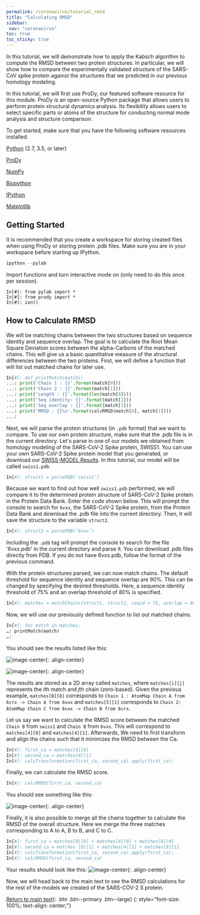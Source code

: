 ```yaml
---
permalink: /coronavirus/tutorial_rmsd
title: "Calculating RMSD"
sidebar:
 nav: "coronavirus"
toc: true
toc_sticky: true
---
```


In this tutorial, we will demonstrate how to apply the Kabsch algorithm to compute the RMSD between two protein structures. In particular, we will show how to compare the experimentally validated structure of the SARS-CoV spike protein against the structures that we predicted in our previous homology modeling.

In this tutorial, we will first use ProDy, our featured software resource for this module. ProDy is an open-source Python package that allows users to perform protein structural dynamics analysis. Its flexibility allows users to select specific parts or atoms of the structure for conducting normal mode analysis and structure comparison.

To get started, make sure that you have the following software resources installed.

<a href="https://www.python.org/downloads/" target="_blank">Python</a> (2.7, 3.5, or later)

<a href="http://prody.csb.pitt.edu/downloads/" target="_blank">ProDy</a>

<a href="https://numpy.org/install/" target="_blank">NumPy</a>

<a href="https://biopython.org/" target="_blank">Biopython</a>

<a href="https://ipython.org/" target="_blank">IPython</a>

<a href="https://matplotlib.org/" target="_blank">Matplotlib</a>

## Getting Started

It is recommended that you create a workspace for storing created files when using ProDy or storing protein .pdb files. Make sure you are in your workspace before starting up IPython.

~~~ python
ipython --pylab
~~~

Import functions and turn interactive mode on (only need to do this once per session).

~~~
In[#]: from pylab import *
In[#]: from prody import *
In[#]: ion()
~~~


## How to Calculate RMSD

We will be matching chains between the two structures based on sequence identity and sequence overlap. The goal is to calculate the Root Mean Square Deviation scores between the alpha-Carbons of the matched chains. This will give us a basic quantitative measure of the structural differences between the two proteins. First, we will define a function that will list out matched chains for later use.

~~~ python
In[#]: def printMatch(match):
...: print('Chain 1 : {}'.format(match[0]))
...: print('Chain 2 : {}'.format(match[1]))
...: print('Length : {}'.format(len(match[0])))
...: print('Seq identity: {}'.format(match[2]))
...: print('Seq overlap : {}'.format(match[3]))
...: print('RMSD : {}\n'.format(calcRMSD(match[0], match[1])))
...:
~~~

Next, we will parse the protein structures (in `.pdb` format) that we want to compare. To use our own protein structure, make sure that the .pdb file is in the current directory. Let's parse in one of our models we obtained from homology modeling of the SARS-CoV-2 Spike protein, SWISS1. You can use your own SARS-CoV-2 Spike protein model that you generated, or download our [SWISS-MODEL Results](../_pages/coronavirus/files/SWISS_Model.zip). In this tutorial, our model will be called `swiss1.pdb`.

~~~ python
In[#]: struct1 = parsePDB(‘swiss1’)
~~~

Because we want to find out how well `swiss1.pdb` performed, we will compare it to the determined protein structure of SARS-CoV-2 Spike protein in the Protein Data Bank. Enter the code shown below. This will prompt the console to search for `6vxx`, the SARS-CoV-2 Spike protein, from the Protein Data Bank and download the .pdb file into the current directory. Then, it will save the structure to the variable `struct2`.

~~~ python
In[#]: struct2 = parsePDB(‘6vxx’)
~~~

Including the `.pdb` tag will prompt the console to search for the file '6vxx.pdb' in the current directory and parse it. You can download .pdb files directly from PDB. If you do not have 6vxx.pdb, follow the format of the previous command.

With the protein structures parsed, we can now match chains. The default threshold for sequence identity and sequence overlap are 90%. This can be changed by specifying the desired thresholds. Here, a sequence identity threshold of 75% and an overlap threshold of 80% is specified.

~~~ python
In[#]: matches = matchChains(struct1, struct2, seqid = 75, overlap = 80)
~~~

Now, we will use our previously defined function to list out matched chains.

~~~ python
In[#]: for match in matches:
…: printMatch(match)
…:
~~~

You should see the results listed like this:

![image-center](../assets/images/RMSDResult1.png){: .align-center}

![image-center](../assets/images/RMSDResult2.png){: .align-center}

The results are stored as a 2D array called `matches`, where `matches[i][j]` represents the *i*th match and *j*th chain (zero-based). Given the previous example, `matches[0][0]` corresponds to `Chain 1 : AtomMap Chain A from 6crx -> Chain A from 6vxx` and `matches[5][1]` corresponds to `Chain 2: AtomMap Chain C from 6vxx -> Chain B from 6crx`.

Let us say we want to calculate the RMSD score between the matched `Chain B` from `swiss1` and `Chain B` from `6vxx`. This will correspond to `matches[4][0]` and `matches[4][1]`. Afterwards, We need to first transform and align the chains such that it minimizes the RMSD between the C⍺.

~~~ python
In[#]: first_ca = matches[4][0]
In[#]: second_ca = matches[4][1]
In[#]: calcTransformation(first_ca, second_ca).apply(first_ca);
~~~

Finally, we can calculate the RMSD score.

~~~ python
In[#]: calcRMSD(first_ca, second_ca)
~~~

You should see something like this:

![image-center](../assets/images/RMSDResult3.png){: .align-center}

Finally, it is also possible to merge all the chains together to calculate the RMSD of the overall structure. Here we merge the three matches corresponding to A to A, B to B, and C to C.

~~~ python
In[#]: first_ca = matches[0][0] + matches[4][0] + matches[8][0]
In[#]: second_ca = matches [0][1] + matches[4][1] + matches[8][1]
In[#]: calcTransformation(first_ca, second_ca).apply(first_ca);
In[#]: calcRMSD(first_ca, second_ca)
~~~

Your results should look like this:
![image-center](../assets/images/RMSDResult4.png){: .align-center}

Now, we will head back to the main text to see the RMSD calculations for the rest of the models we created of the SARS-COV-2 S protein.

[Return to main text](accuracy#assessing-the-accuracy-of-our-structure-prediction-models){: .btn .btn--primary .btn--large}
{: style="font-size: 100%; text-align: center;"}
